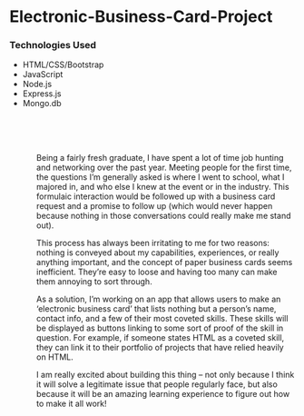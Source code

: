 Electronic-Business-Card-Project
================================

<h3>Technologies Used</h3>
<ul>
  <li>HTML/CSS/Bootstrap</li>
  <li>JavaScript</li>
  <li>Node.js</li>
  <li>Express.js</li>
  <li>Mongo.db</li>
<ul>

<br><br><br>

<p>Being a fairly fresh graduate, I have spent a lot of time job hunting and networking over the past year.  Meeting people for the first time, the questions I’m generally asked is where I went to school, what I majored in, and who else I knew at the event or in the industry.  This formulaic interaction would be followed up with a business card request and a promise to follow up (which would never happen because nothing in those conversations could really make me stand out).</p>  

<p>This process has always been irritating to me for two reasons: nothing is conveyed about my capabilities, experiences, or really anything important, and the concept of paper business cards seems inefficient.  They’re easy to loose and having too many can make them annoying to sort through.</p>  

<p>As a solution, I’m working on an app that allows users to make an ‘electronic business card’ that lists nothing but a person’s name, contact info, and a few of their most coveted skills.  These skills will be displayed as buttons linking to some sort of proof of the skill in question.  For example, if someone states HTML as a coveted skill, they can link it to their portfolio of projects that have relied heavily on HTML.</p>  

<p>I am really excited about building this thing – not only because I think it will solve a legitimate issue that people regularly face, but also because it will be an amazing learning experience to figure out how to make it all work!</p>

